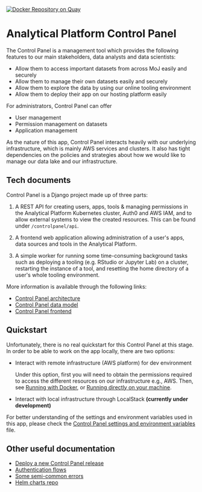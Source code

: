 [![Docker Repository on Quay](https://quay.io/repository/mojanalytics/control-panel/status "Docker Repository on Quay")](https://quay.io/repository/mojanalytics/control-panel)

# Analytical Platform Control Panel

The Control Panel is a management tool which provides the following features to our main stakeholders, data analysts 
and data scientists: 

- Allow them to access important datasets from across MoJ easily and securely
- Allow them to manage their own datasets easily and securely
- Allow them to explore the data by using our online tooling environment 
- Allow them to deploy their app on our hosting platform easily

For administrators, Control Panel can offer
- User management 
- Permission management on datasets
- Application management

As the nature of this app, Control Panel interacts heavily with our underlying infrastructure, which is mainly AWS services and clusters.
It also has tight dependencies on the policies and strategies about how we would like to manage our data lake and our infrastructure.

## Tech documents

Control Panel is a Django project made up of three parts:

1. A REST API for creating users, apps, tools & managing permissions in the Analytical Platform Kubernetes cluster, Auth0 and AWS IAM, and to allow external systems to view the created resources. This can be found under `/controlpanel/api`.
   
2. A frontend web application allowing administration of a user's apps, data
   sources and tools in the Analytical Platform.
   
3. A simple worker for running some time-consuming background tasks such as deploying a tooling (e.g. RStudio or Jupyter Lab) on a cluster, restarting the instance of a tool, and resetting the home directory of a user's whole tooling environment.
   
More information is available through the following links:

* [Control Panel architecture](./doc/architecture.md)
* [Control Panel data model](./doc/data_structure.md)
* [Control Panel frontend](./doc/frontend.md)

## Quickstart

Unfortunately, there is no real quickstart for this Control Panel at this stage. 
In order to be able to work on the app locally, there are two options:

- Interact with remote infrastructure (AWS platform) for dev environment 
  
  Under this option, first you will need to obtain the permissions required to access
  the different resources on our infrastructure e.g., AWS. Then, see [Running with Docker](doc/docker.md), 
  or [Running directly on your machine](doc/running.md).

- Interact with local infrastructure through LocalStack **(currently under development)**

For better understanding of the settings and environment variables used in this app, please check the [Control Panel settings and environment variables](./doc/environment.md) file.

## Other useful documentation

* [Deploy a new Control Panel release](https://silver-dollop-30c6a355.pages.github.io/documentation/40-infrastructure/20-common-tasks/Deploy-new-control-panel-release.html#deploy-a-new-control-panel-release)
* [Authentication flows](./doc/auth_flows.md)
* [Some semi-common errors](./doc/errors.md)
* [Helm charts repo](https://github.com/ministryofjustice/analytics-platform-helm-charts)
